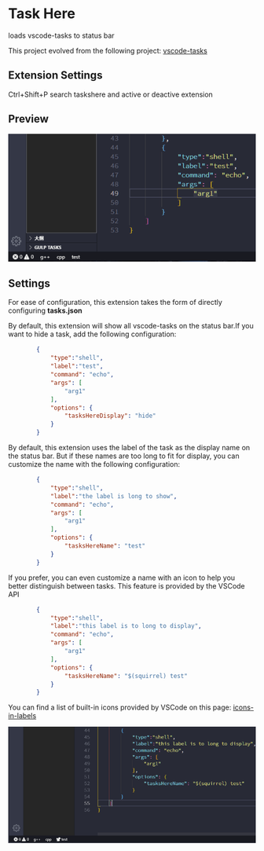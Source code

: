 # Task Here

loads vscode-tasks to status bar

This project evolved from the following project:
[vscode-tasks](https://github.com/actboy168/vscode-tasks)

## Extension Settings

Ctrl+Shift+P
search taskshere and active or deactive extension

## Preview

[![preview](src\resource\preview.png)](https://raw.githubusercontent.com/alexzshl/vscode-taskshere/master/src/resource/preview.png)

## Settings

For ease of configuration, this extension takes the form of directly configuring **tasks.json**

By default, this extension will show all vscode-tasks on the status bar.If you want to hide a task, add the following configuration:

```json
        {
            "type":"shell",
            "label":"test",
            "command": "echo",
            "args": [
                "arg1"
            ],
            "options": {
                "tasksHereDisplay": "hide"
            }
        }
```

By default, this extension uses the label of the task as the display name on the status bar. But if these names are too long to fit for display, you can customize the name with the following configuration:

```json
        {
            "type":"shell",
            "label":"the label is long to show",
            "command": "echo",
            "args": [
                "arg1"
            ],
            "options": {
                "tasksHereName": "test"
            }
        }
```

If you prefer, you can even customize a name with an icon to help you better distinguish between tasks. This feature is provided by the VSCode API

```json
        {
            "type":"shell",
            "label":"this label is to long to display",
            "command": "echo",
            "args": [
                "arg1"
            ],
            "options": {
                "tasksHereName": "$(squirrel) test"
            }
        }
```

You can find a list of built-in icons provided by VSCode on this page: [icons-in-labels](https://code.visualstudio.com/api/references/icons-in-labels)

![name with icon](https://raw.githubusercontent.com/alexzshl/vscode-taskhere/master/src/resource/labelwithicon.png)
